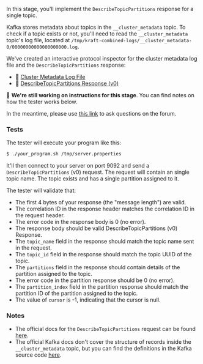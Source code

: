 In this stage, you'll implement the `DescribeTopicPartitions` response for a single topic.

Kafka stores metadata about topics in the `__cluster_metadata` topic. To check if a topic exists or not, you'll need to read
the `__cluster_metadata` topic's log file, located at `/tmp/kraft-combined-logs/__cluster_metadata-0/00000000000000000000.log`.

We've created an interactive protocol inspector for the cluster metadata log file and the `DescribeTopicPartitions` response:

- 🔎 [Cluster Metadata Log File](https://binspec.org/kafka-cluster-metadata)
- 🔎 [DescribeTopicPartitions Response (v0)](https://binspec.org/kafka-describe-topic-partitions-response-v0)

🚧 **We're still working on instructions for this stage**. You can find notes on how the tester works below.

In the meantime, please use
[this link](https://forum.codecrafters.io/new-topic?category=Challenges&tags=challenge%3Akafka&title=Question+about+ea7%3A+List+for+a+single+partition&body=%3Cyour+question+here%3E)
to ask questions on the forum.

### Tests

The tester will execute your program like this:

```bash
$ ./your_program.sh /tmp/server.properties
```

It'll then connect to your server on port 9092 and send a `DescribeTopicPartitions` (v0) request. The request will contain an single topic name. The topic exists and has a single partition assigned to it.

The tester will validate that:

- The first 4 bytes of your response (the "message length") are valid.
- The correlation ID in the response header matches the correlation ID in the request header.
- The error code in the response body is 0 (no error).
- The response body should be valid DescribeTopicPartitions (v0) Response.
- The `topic_name` field in the response should match the topic name sent in the request.
- The `topic_id` field in the response should match the topic UUID of the topic.
- The `partitions` field in the response should contain details of the partition assigned to the topic.
- The error code in the partition response should be 0 (no error).
- The `partition_index` field in the partition response should match the partition ID of the partition assigned to the topic.
- The value of `cursor` is -1, indicating that the cursor is null.


### Notes

- The official docs for the `DescribeTopicPartitions` request can be found [here](https://kafka.apache.org/protocol.html#The_Messages_DescribeTopicPartitions).
- The official Kafka docs don't cover the structure of records inside the `__cluster_metadata` topic, but you can find the definitions in the Kafka source code [here](https://github.com/apache/kafka/tree/5b3027dfcbcb62d169d4b4421260226e620459af/metadata/src/main/resources/common/metadata).